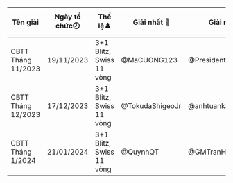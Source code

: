 Tên giải|Ngày tổ chức🕗|Thể lệ♟️|Giải nhất 🥇|Giải nhì 🥈|Giải ba🥉|Số kì thủ|Link giải
---|---|---|---|---|---|---|---
CBTT Tháng 11/2023|19/11/2023|3+1 Blitz, Swiss 11 vòng|@MaCUONG123|@PresidentExpress28|@meowf1|81|/tournament/4388644
CBTT Tháng 12/2023|17/12/2023|3+1 Blitz, Swiss 11 vòng|@TokudaShigeoJr|@anhtuanka42007|@LightInMyEye|83|/tournament/4451780
CBTT Tháng 1/2024|21/01/2024|3+1 Blitz, Swiss 11 vòng|@QuynhQT|@GMTranHung|@Khim_Dayyyyy|95|/tournament/4519695
